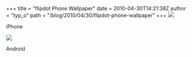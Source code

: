 +++
title = "flipdot Phone Wallpaper"
date = 2010-04-30T14:21:38Z
author = "typ_o"
path = "/blog/2010/04/30/flipdot-phone-wallpaper"
+++
[![](/media/iphone_wallpaper.serendipityThumb.jpg)](/media/iphone_wallpaper.jpg)

iPhone

[![](/media/android_wallpaper.serendipityThumb.jpg)](/media/android_wallpaper.jpg)

Android
